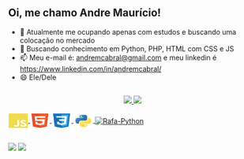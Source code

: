 ## Oi, me chamo Andre Maurício!

- 🔭 Atualmente me ocupando apenas com estudos e buscando uma colocação no mercado
- 🌱 Buscando conhecimento em Python, PHP, HTML com CSS e JS
- 📫 Meu e-mail é: andremcabral@gmail.com e meu linkedin é https://www.linkedin.com/in/andremcabral/
- 😄 Ele/Dele
##
<div align="center">
  <a href="https://www.linkedin.com/in/andremcabral/">
  <img height="180em" src="https://github-readme-stats.vercel.app/api?username=andremcabral&show_icons=true&theme=highcontrast&include_all_commits=true&count_private=true"/>
  <img height="180em" src="https://github-readme-stats.vercel.app/api/top-langs/?username=andremcabral&layout=compact&langs_count=7&theme=highcontrast"/>
</div>
  
  <div style="display: inline_block"><br>
  <img align="center" alt="Rafa-Js" height="30" width="40" src="https://raw.githubusercontent.com/devicons/devicon/master/icons/javascript/javascript-plain.svg">
  <img align="center" alt="Rafa-HTML" height="30" width="40" src="https://raw.githubusercontent.com/devicons/devicon/master/icons/html5/html5-original.svg">
  <img align="center" alt="Rafa-CSS" height="30" width="40" src="https://raw.githubusercontent.com/devicons/devicon/master/icons/css3/css3-original.svg">
  <img align="center" alt="Rafa-Python" height="30" width="40" src="https://raw.githubusercontent.com/devicons/devicon/master/icons/python/python-original.svg">
  <img align="center" alt="Rafa-Python" height="30" width="40" src="https://cdn.jsdelivr.net/gh/devicons/devicon/icons/php/php-plain.svg"/>
</div>
  
  ##
  
  <div> 
  <a href = "mailto:andremcabral@gmail.com"><img src="https://img.shields.io/badge/-Gmail-%23333?style=for-the-badge&logo=gmail&logoColor=white" target="_blank"></a>
  <a href="https://www.linkedin.com/in/andremcabral" target="_blank"><img src="https://img.shields.io/badge/-LinkedIn-%230077B5?style=for-the-badge&logo=linkedin&logoColor=white" target="_blank"></a> 
 
 
</div>
